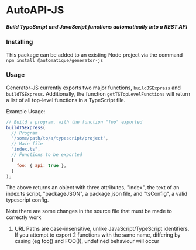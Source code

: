 # AutoAPI-JS

##### Build TypeScript and JavaScript functions automatically into a REST API

### Installing

This package can be added to an existing Node project via the command
`npm install @automatique/generator-js`

### Usage

Generator-JS currently exports two major functions, `buildJSExpress` and `buildTSExpress`.
Additionally, the function `getTSTopLevelFunctions` will return a list of all top-level functions
in a TypeScript file.

Example Usage:

```javascript
// Build a program, with the function "foo" exported
buildTSExpress(
  // Program
  "/some/path/to/a/typescript/project",
  // Main file
  "index.ts",
  // Functions to be exported
  {
    foo: { api: true },
  }
);
```

The above returns an object with three attributes, "index", the text of an index.ts script,
"packageJSON", a package.json file, and "tsConfig", a valid typescript config.

Note there are some changes in the source file that must be made to correctly work

1. URL Paths are case-insensitive, unlike JavaScript/TypeScript identifiers. If you attempt to export 2 functions with the same name, differing by casing (eg foo() and FOO()), undefined behaviour will occur
